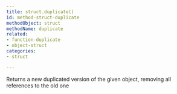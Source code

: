 ```yaml
---
title: struct.duplicate()
id: method-struct-duplicate
methodObject: struct
methodName: duplicate
related:
- function-duplicate
- object-struct
categories:
- struct

---
```


Returns a new duplicated version of the given object, removing all references to the old one
